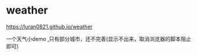 # weather

 https://luran0821.github.io/weather
 
 一个天气小demo ,只有部分城市，还不完善(显示不出来，取消浏览器的脚本阻止即可)
 

 
 
 
